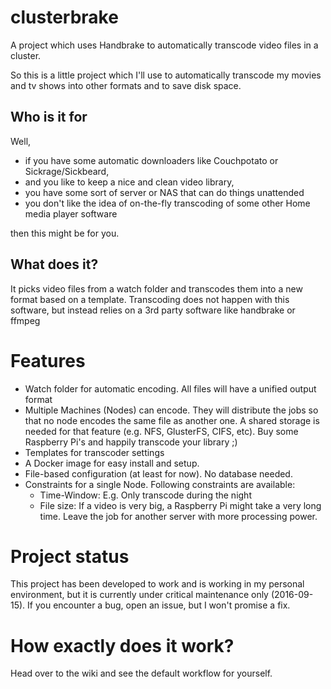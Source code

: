 # clusterbrake
A project which uses Handbrake to automatically transcode video files in a cluster.

So this is a little project which I'll use to automatically transcode my movies and tv shows into other formats and to save disk space.

## Who is it for
Well, 
* if you have some automatic downloaders like Couchpotato or Sickrage/Sickbeard,
* and you like to keep a nice and clean video library,
* you have some sort of server or NAS that can do things unattended
* you don't like the idea of on-the-fly transcoding of some other Home media player software

then this might be for you.

## What does it?
It picks video files from a watch folder and transcodes them into a new format based on a template. Transcoding does not happen with this software, but instead relies on a 3rd party software like handbrake or ffmpeg


# Features
* Watch folder for automatic encoding. All files will have a unified output format
* Multiple Machines (Nodes) can encode. They will distribute the jobs so that no node encodes the same file as another one. A shared storage is needed for that feature (e.g. NFS, GlusterFS, CIFS, etc). Buy some Raspberry Pi's and happily transcode your library ;)
* Templates for transcoder settings
* A Docker image for easy install and setup.
* File-based configuration (at least for now). No database needed.
* Constraints for a single Node. Following constraints are available:
  * Time-Window: E.g. Only transcode during the night
  * File size: If a video is very big, a Raspberry Pi might take a very long time. Leave the job for another server with more processing power.

# Project status
This project has been developed to work and is working in my personal environment, but it is currently under critical maintenance only (2016-09-15).
If you encounter a bug, open an issue, but I won't promise a fix.

# How exactly does it work?
Head over to the wiki and see the default workflow for yourself.
